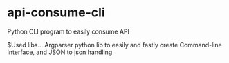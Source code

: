 # api-consume-cli
Python CLI program to easily consume API

$Used libs...
Argparser python lib to easily and fastly create Command-line Interface, and JSON to json handling
